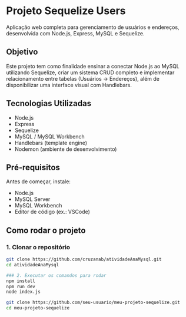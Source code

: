 # Projeto Sequelize Users

Aplicação web completa para gerenciamento de usuários e endereços, desenvolvida com Node.js, Express, MySQL e Sequelize.

## Objetivo

Este projeto tem como finalidade ensinar a conectar Node.js ao MySQL utilizando Sequelize, criar um sistema CRUD completo e implementar relacionamento entre tabelas (Usuários → Endereços), além de disponibilizar uma interface visual com Handlebars.

## Tecnologias Utilizadas

- Node.js  
- Express  
- Sequelize  
- MySQL / MySQL Workbench  
- Handlebars (template engine)  
- Nodemon (ambiente de desenvolvimento)  

## Pré-requisitos

Antes de começar, instale:

- Node.js  
- MySQL Server  
- MySQL Workbench  
- Editor de código (ex.: VSCode)  

## Como rodar o projeto

### 1. Clonar o repositório
```bash
git clone https://github.com/cruzanab/atividadeAnaMysql.git
cd atividadeAnaMysql

### 2. Executar os comandos para rodar
npm install
npm run dev
node index.js

git clone https://github.com/seu-usuario/meu-projeto-sequelize.git
cd meu-projeto-sequelize
